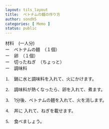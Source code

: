 ```yaml
---
layout: tils_layout
title:  ベトナムの麺の作り方
author: sondh5
categories: [ Memo ]
status: public
---
```


材料　(一人分)<br>
ー　ベトナムの麺　（１個）<br>
ー　卵　（１個）<br>
ー　切ったねぎ　（ちょっと）<br>
ー　調味料 <br>

⒈　鍋に水と調味料を入れて、火にかけます。

⒉　調味料が熱くなったら、卵を入れて、煮ます。

⒊　1分後、ベトナムの麺を入れて、火を消します。

⒋　丼に 入れて、ねぎを載せます。

⒌　食べましょう。
